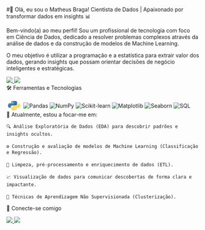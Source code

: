 #👋 Olá, eu sou o Matheus Braga!
Cientista de Dados | Apaixonado por transformar dados em insights 📊

Bem-vindo(a) ao meu perfil! Sou um profissional de tecnologia com foco em Ciência de Dados, dedicado a resolver problemas complexos através da análise de dados e da construção de modelos de Machine Learning.

O meu objetivo é utilizar a programação e a estatística para extrair valor dos dados, gerando insights que possam orientar decisões de negócio inteligentes e estratégicas.

<div>
<a href="https://github.com/matheuskbraga">
<img height="180em" src="https://github-readme-stats.vercel.app/api?username=matheuskbraga&show_icons=true&theme=tokyonight&include_all_commits=true&count_private=true" />
<img height="180em" src="https://github-readme-stats.vercel.app/api/top-langs/?username=matheuskbraga&layout=compact&langs_count=6&theme=tokyonight" />
</a>
</div>
🛠️ Ferramentas e Tecnologias

<div style="display: inline_block"><br>
<img align="center" alt="Python" height="30" width="40" src="https://raw.githubusercontent.com/devicons/devicon/master/icons/python/python-original.svg" />
<img align="center" alt="Pandas" height="30" width="40" src="https://www.google.com/search?q=https://raw.githubusercontent.com/devicons/devicon/master/icons/pandas/pandas-original.svg" />
<img align="center" alt="NumPy" height="30" width="40" src="https://www.google.com/search?q=https://raw.githubusercontent.com/devicons/devicon/master/icons/numpy/numpy-original.svg" />
<img align="center" alt="Scikit-learn" height="30" width="40" src="https://www.google.com/search?q=https://upload.wikimedia.org/wikipedia/commons/thumb/0/05/Scikit_learn_logo_small.svg/1200px-Scikit_learn_logo_small.svg.png" />
<img align="center" alt="Matplotlib" height="30" width="40" src="https://www.google.com/search?q=https://raw.githubusercontent.com/devicons/devicon/master/icons/matplotlib/matplotlib-original.svg" />
<img align="center" alt="Seaborn" height="30" width="40" src="https://www.google.com/search?q=https://seaborn.pydata.org/_images/logo-mark-lightbg.svg" />
<img align="center" alt="SQL" height="30" width="40" src="https://www.google.com/search?q=https://raw.githubusercontent.com/devicons/devicon/master/icons/sqlite/sqlite-original.svg" />
</div>
🚀 Atualmente, estou a focar-me em:

    🔍 Análise Exploratória de Dados (EDA) para descobrir padrões e insights ocultos.

    ⚙️ Construção e avaliação de modelos de Machine Learning (Classificação e Regressão).

    🧹 Limpeza, pré-processamento e enriquecimento de dados (ETL).

    📈 Visualização de dados para comunicar descobertas de forma clara e impactante.

    🧩 Técnicas de Aprendizagem Não Supervisionada (Clusterização).

📣 Conecte-se comigo

<div>
<a href="https://www.linkedin.com/in/matheus-braga-cc" target="_blank">
<img src="https://img.shields.io/badge/-LinkedIn-%230077B5?style=for-the-badge&logo=linkedin&logoColor=white" />
</a>
<a href="https://instagram.com/matheuskbraga" target="_blank">
<img src="https://img.shields.io/badge/-Instagram-%23E4405F?style=for-the-badge&logo=instagram&logoColor=white" />
</a>
</div>

